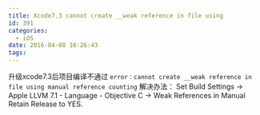 ```yaml
---
title: Xcode7.3 cannot create __weak reference in file using
id: 391
categories:
  - iOS
date: 2016-04-08 16:26:43
tags:
---
```


升级xcode7.3后项目编译不通过
`error：cannot create __weak reference in file using manual reference counting`
解决办法：
Set Build Settings -> Apple LLVM 7.1 - Language - Objective C -> Weak References in Manual Retain Release to YES.